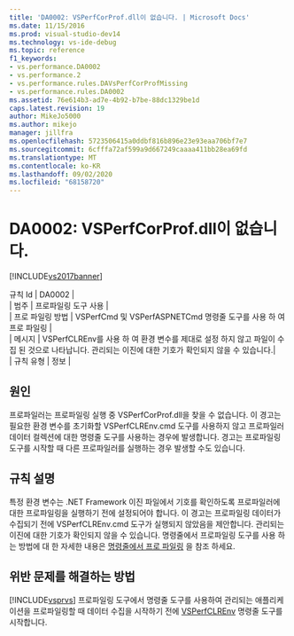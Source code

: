 ```yaml
---
title: 'DA0002: VSPerfCorProf.dll이 없습니다. | Microsoft Docs'
ms.date: 11/15/2016
ms.prod: visual-studio-dev14
ms.technology: vs-ide-debug
ms.topic: reference
f1_keywords:
- vs.performance.DA0002
- vs.performance.2
- vs.performance.rules.DAVsPerfCorProfMissing
- vs.performance.rules.DA0002
ms.assetid: 76e614b3-ad7e-4b92-b7be-88dc1329be1d
caps.latest.revision: 19
author: MikeJo5000
ms.author: mikejo
manager: jillfra
ms.openlocfilehash: 5723506415a0ddbf816b896e23e93eaa706bf7e7
ms.sourcegitcommit: 6cfffa72af599a9d667249caaaa411bb28ea69fd
ms.translationtype: MT
ms.contentlocale: ko-KR
ms.lasthandoff: 09/02/2020
ms.locfileid: "68158720"
---
```

# <a name="da0002-vsperfcorprofdll-is-missing"></a>DA0002: VSPerfCorProf.dll이 없습니다.
[!INCLUDE[vs2017banner](../includes/vs2017banner.md)]

규칙 Id | DA0002 |  
| 범주 | 프로파일링 도구 사용 |  
| 프로 파일링 방법 | VSPerfCmd 및 VSPerfASPNETCmd 명령줄 도구를 사용 하 여 프로 파일링 |  
| 메시지 | VSPerfCLREnv를 사용 하 여 환경 변수를 제대로 설정 하지 않고 파일이 수집 된 것으로 나타납니다. 관리되는 이진에 대한 기호가 확인되지 않을 수 있습니다.|  
| 규칙 유형 | 정보 |  
  
## <a name="cause"></a>원인  
 프로파일러는 프로파일링 실행 중 VSPerfCorProf.dll을 찾을 수 없습니다. 이 경고는 필요한 환경 변수를 초기화할 VSPerfCLREnv.cmd 도구를 사용하지 않고 프로파일러 데이터 컬렉션에 대한 명령줄 도구를 사용하는 경우에 발생합니다. 경고는 프로파일링 도구를 시작할 때 다른 프로파일러를 실행하는 경우 발생할 수도 있습니다.  
  
## <a name="rule-description"></a>규칙 설명  
 특정 환경 변수는 .NET Framework 이진 파일에서 기호를 확인하도록 프로파일러에 대한 프로파일링을 실행하기 전에 설정되어야 합니다. 이 경고는 프로파일링 데이터가 수집되기 전에 VSPerfCLREnv.cmd 도구가 실행되지 않았음을 제안합니다. 관리되는 이진에 대한 기호가 확인되지 않을 수 있습니다. 명령줄에서 프로파일링 도구를 사용 하는 방법에 대 한 자세한 내용은 [명령줄에서 프로 파일링](../profiling/using-the-profiling-tools-from-the-command-line.md) 을 참조 하세요.  
  
## <a name="how-to-fix-violations"></a>위반 문제를 해결하는 방법  
 [!INCLUDE[vsprvs](../includes/vsprvs-md.md)] 프로파일링 도구에서 명령줄 도구를 사용하여 관리되는 애플리케이션을 프로파일링할 때 데이터 수집을 시작하기 전에 [VSPerfCLREnv](../profiling/vsperfclrenv.md) 명령줄 도구를 시작합니다.
